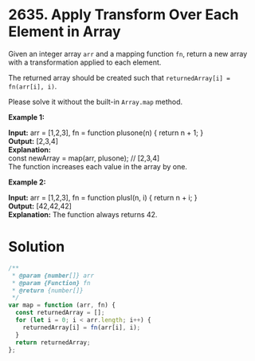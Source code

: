 # 2635. Apply Transform Over Each Element in Array

Given an integer array `arr` and a mapping function `fn`, return a new array with a transformation applied to each element.

The returned array should be created such that `returnedArray[i] = fn(arr[i], i)`.

Please solve it without the built-in `Array.map` method.

**Example 1:**

**Input:** arr = [1,2,3], fn = function plusone(n) { return n + 1; } <br>
**Output:** [2,3,4]<br>
**Explanation:** <br>
const newArray = map(arr, plusone); // [2,3,4] <br>
The function increases each value in the array by one. <br>

**Example 2:**

**Input:** arr = [1,2,3], fn = function plusI(n, i) { return n + i; }<br>
**Output:** [42,42,42]<br>
**Explanation:** The function always returns 42.

# Solution

```js
/**
 * @param {number[]} arr
 * @param {Function} fn
 * @return {number[]}
 */
var map = function (arr, fn) {
  const returnedArray = [];
  for (let i = 0; i < arr.length; i++) {
    returnedArray[i] = fn(arr[i], i);
  }
  return returnedArray;
};
```
